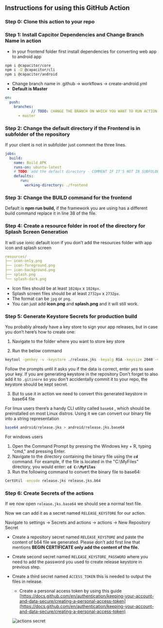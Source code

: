## Instructions for using this GitHub Action

### Step 0: Clone this action to your repo

### Step 1: Install Capcitor Dependencies and Change Branch Name in action

- In your frontend folder first install dependencies for converting web app to android app

```bash
npm i @capacitor/core
npm i -D @capacitor/cli
npm i @capacitor/android
```

- Change branch name in .github → workflows → create-android.yml
- ********************************************Default is Master********************************************

```yaml
on:
  push:
    branches:
			// TODO: CHANGE THE BRANCH ON WHICH YOU WANT TO RUN ACTION
      - master
```

### Step 2: Change the default directory if the Frontend is in subfolder of the repository

If your client is not in subfolder just comment the three lines.

```yaml
jobs:
  build:
    name: Build APK
    runs-on: ubuntu-latest
    # TODO: add the default directory - COMMENT IF IT'S NOT IN SUBFOLDER
    defaults:
       run:
         working-directory: ./frontend
```

### Step 3: Change the BUILD command for the frontend

Default is ****************************npm run build,**************************** if the framework you are using has a different build command replace it in line 38 of the file.

### Step 4: Create a resource folder in root of the directory for Splash Screen Generation

It will use ionic default icon if you don’t add the resources folder with app icon and splash screen

```yaml
resources/
├── icon-only.png
├── icon-foreground.png
├── icon-background.png
├── splash.png
└── splash-dark.png
```

- Icon files should be at least `1024px` x `1024px`.
- Splash screen files should be at least `2732px` x `2732px`.
- The format can be `jpg` or `png`.
- You can just add **icon.png** and **splash.png** and it will still work.

### Step 5: Generate Keystore Secrets for production build

You probably already have a key store to sign your app releases, but in case you don’t here’s how to create one:

1) Navigate to the folder where you want to store key store

2) Run the below command

```bash
keytool -genkey -v -keystore ./release.jks -keyalg RSA -keysize 2048 -validity 10000 -alias release
```

Follow the prompts until it asks you if the data is correct, enter *yes* to save your key. If you are generating keystore in the repository Don't forget to also add it to `.gitinore` so you don't accidentally commit it to your repo, the keystore should be kept secret.

3) But to use it in action we need to convert this generated keystore in base64 file

For linux users there’s a handy CLI utility called `base64` , which should be preinstalled on most Linux distros. Using it we can convert our binary file into a string representation

```bash
base64 android/release.jks > android/release.jks.base64
```

For windows users 

1. Open the Command Prompt by pressing the Windows key + R, typing "cmd," and pressing Enter.
2. Navigate to the directory containing the binary file using the **`cd`** command. For example, if the file is located in the "C:\MyFiles" directory, you would enter: **`cd C:\MyFiles`**
3. Run the following command to convert the binary file to base64:

```bash
CertUtil -encode release.jks release.jks.b64
```

### Step 6: Create Secrets of the actions

If we now open `release.jks.base64` we should see a normal text file.

Now we can add it as a secret named `RELEASE_KEYSTORE` for our action.

Navigate to settings → Secrets and actions → actions → New Repository Secret

- Create a repository secret named `RELEASE_KEYSTORE` and paste the content of b64 file we generated. Please don’t add first line that mentions **BEGIN CERTIFICATE only add the content of the file.**
- Create second secret named `RELEASE_KEYSTORE_PASSWORD` where you need to add the password you used to create release keystore in previous step.
- Create a third secret named `ACCESS_TOKEN` this is needed to output the files in release.
    - Create a personal access token by using this guide [https://docs.github.com/en/authentication/keeping-your-account-and-data-secure/creating-a-personal-access-token](https://docs.github.com/en/authentication/keeping-your-account-and-data-secure/creating-a-personal-access-token)
   
   
  ![actions secret](https://res.cloudinary.com/https-webdrip-in/image/upload/v1684861742/action-capacitor-secrets_s3kn47.png)

